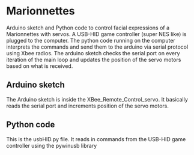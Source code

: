 
# Marionnettes

Arduino sketch and Python code to control facial expressions of a Marionnettes with servos. A USB-HID game controller (super NES like) is plugged to the computer. The python code running on the computer interprets the commands and send them to the arduino via serial protocol using Xbee radios. The arduino sketch checks the serial port on every iteration of the main loop and updates the position of the servo motors based on what is received.

## Arduino sketch
The Arduino sketch is inside the XBee_Remote_Control_servo. It basically reads the serial port and increments position of the servo motors. 

## Python code
This is the usbHID.py file. It reads in commands from the USB-HID game controller using the pywinusb library
